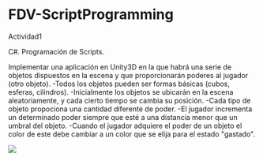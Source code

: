 # FDV-ScriptProgramming
Actividad1

C#. Programación de Scripts.

Implementar una aplicación en Unity3D en la que habrá una serie de objetos dispuestos en la escena y que proporcionarán poderes al jugador (otro objeto).
-Todos los objetos pueden ser formas básicas (cubos, esferas, cilindros).
-Inicialmente los objetos se ubicarán en la escena aleatoriamente, y cada cierto tiempo se cambia su posición.
-Cada tipo de objeto propociona una cantidad diferente de poder.
-El jugador incrementa un determinado poder siempre que esté a una distancia menor que un umbral del objeto.
-Cuando el jugador adquiere el poder de un objeto el color de este debe cambiar a un color que se elija para el estado "gastado".

![](Gif-FDV1.gif)
